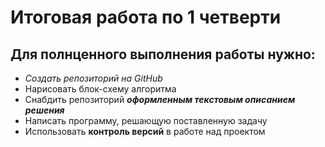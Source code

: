 # Итоговая работа по 1 четверти
## Для полнценного выполнения работы нужно: 

* *Создать репозиторий на GitHub*
* Нарисовать блок-схему алгоритма
* Снабдить репозиторий __*оформленным текстовым описанием решения*__
* Написать программу, решающую поставленную задачу
* Использовать **контроль версий** в работе над проектом